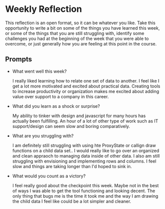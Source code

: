 # Weekly Reflection
This reflection is an open format, so it can be whatever you like. Take this opportunity to write a bit on some of the things you have learned this week, or some of the things that you are still struggling with, identify some challenges you had at the beginning of the week that you were able to overcome, or just generally how you are feeling at this point in the course.

## Prompts
- What went well this week?

  I really liked learning how to relate one set of data to another. I feel like I get a lot more motivated and excited about practical data. Creating tools to increase productivity or organization makes me excited about adding value over support to a company in this career.

- What did you learn as a shock or surprise?

  My ability to tinker with design and javascript for many hours has actually been fulfilling. An hour of a lot of other type of work such as IT support/design can seem slow and boring comparatively.

- What are you struggling with?

  I am definitely still struggling with using hte ProxyState or callign draw functions on a child data set.. I would really like to go over an organized and clean appraoch to managing data inside of other data. I also am still struggling with envisioning and implementing rows and columns. I feel slow and things are taking longer than I'd hoped to sink in.

- What would you count as a victory?

  I feel really good about the checkpoint this week. Maybe not in the best of ways I was able to get the tool functioning and looking decent. The only thing that bugs me is the time it took me and the way I am drawing the child data I feel like could be a lot simpler and cleaner.
